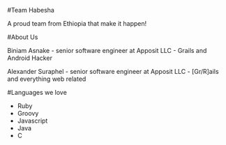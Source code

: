 
#Team Habesha

A proud team from Ethiopia that make it happen!

#About Us

Biniam Asnake - senior software engineer at Apposit LLC - Grails and Android Hacker

Alexander Suraphel - senior software engineer at Apposit LLC - [Gr/R]ails and everything web related

#Languages we love

- Ruby
- Groovy
- Javascript
- Java
- C
